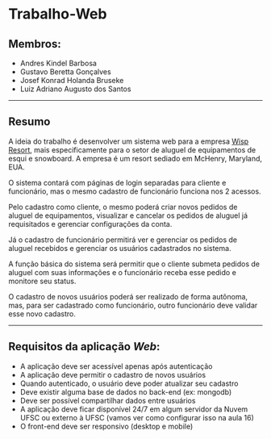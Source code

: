 # Trabalho-Web

## Membros:

* Andres Kindel Barbosa
* Gustavo Beretta Gonçalves
* Josef Konrad Holanda Bruseke
* Luiz Adriano Augusto dos Santos

---

## Resumo

A ideia do trabalho é desenvolver um sistema web para a empresa [Wisp Resort](https://www.wispresort.com/), mais especificamente para o setor de aluguel de equipamentos de esqui e snowboard. A empresa é um resort sediado em McHenry, Maryland, EUA.

O sistema contará com páginas de login separadas para cliente e funcionário, mas o mesmo cadastro de funcionário funciona nos 2 acessos.

Pelo cadastro como cliente, o mesmo poderá criar novos pedidos de aluguel de equipamentos, visualizar e cancelar os pedidos de aluguel já requisitados e gerenciar configurações da conta.

Já o cadastro de funcionário permitirá ver e gerenciar os pedidos de aluguel recebidos e gerenciar os usuários cadastrados no sistema.

A função básica do sistema será permitir que o cliente submeta pedidos de aluguel com suas informações e o funcionário receba esse pedido e monitore seu status.

O cadastro de novos usuários poderá ser realizado de forma autônoma, mas, para ser cadastrado como funcionário, outro funcionário deve validar esse novo cadastro.

---

## Requisitos da aplicação _Web_:

* A aplicação deve ser acessível apenas após autenticação
* A aplicação deve permitir o cadastro de novos usuários
* Quando autenticado, o usuário deve poder atualizar seu cadastro
* Deve existir alguma base de dados no back-end (ex: mongodb)
* Deve ser possível compartilhar dados entre usuários
* A aplicação deve ficar disponível 24/7 em algum servidor da Nuvem UFSC ou externo à UFSC (vamos ver como configurar isso na aula 16)
* O front-end deve ser responsivo (desktop e mobile)
